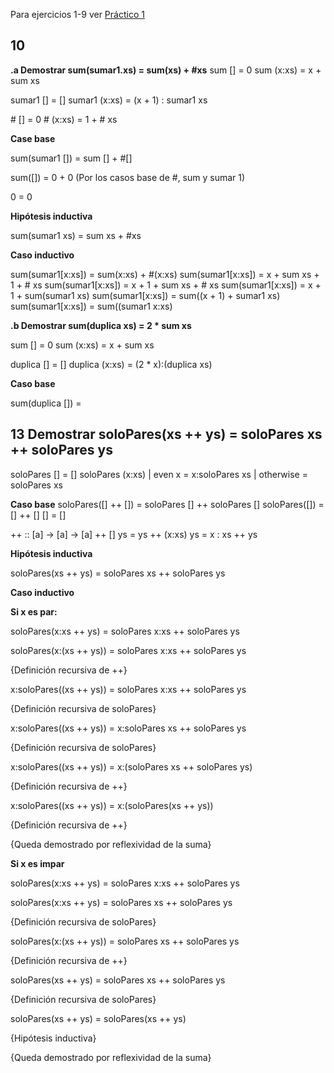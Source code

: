 Para ejercicios 1-9 ver [Práctico 1](https://github.com/wilitp/intro-algo/tree/main/practico2/Main.hs)

## 10
**.a Demostrar sum(sumar1.xs) = sum(xs) + #xs**
sum [] = 0
sum (x:xs) = x + sum xs

sumar1 [] = []
sumar1 (x:xs) = (x + 1) : sumar1 xs

\# [] = 0
\# (x:xs) = 1 + \# xs 

**Case base**

sum(sumar1 []) = sum [] + #[]

sum([]) = 0 + 0 (Por los casos base de #, sum y sumar 1)

0 = 0

**Hipótesis inductiva**

sum(sumar1 xs) = sum xs + #xs

**Caso inductivo**

sum(sumar1[x:xs]) = sum(x:xs) + #(x:xs)
sum(sumar1[x:xs]) = x + sum xs  + 1 + # xs
sum(sumar1[x:xs]) = x + 1 + sum xs + # xs
sum(sumar1[x:xs]) = x + 1 + sum(sumar1 xs)
sum(sumar1[x:xs]) = sum((x + 1) + sumar1 xs)
sum(sumar1[x:xs]) = sum((sumar1 x:xs)

**.b Demostrar sum(duplica xs) = 2 * sum xs**

sum [] = 0
sum (x:xs) = x + sum xs

duplica [] = []
duplica (x:xs) = (2 * x):(duplica xs)

**Caso base**

sum(duplica []) = 


## 13 Demostrar soloPares(xs ++ ys) = soloPares xs ++ soloPares ys

soloPares [] = []
soloPares (x:xs) | even x = x:soloPares xs
                 | otherwise = soloPares xs

**Caso base**
soloPares([] ++ []) = soloPares [] ++ soloPares []
soloPares([]) = [] ++ []
[] = []

++ :: [a] -> [a] -> [a]
++ [] ys = ys
++ (x:xs) ys = x : xs ++ ys

**Hipótesis inductiva**

soloPares(xs ++ ys) = soloPares xs ++ soloPares ys

**Caso inductivo**

**Si x es par:**

soloPares(x:xs ++ ys) = soloPares x:xs ++ soloPares ys

soloPares(x:(xs ++ ys)) = soloPares x:xs ++ soloPares ys

{Definición recursiva de ++}

x:soloPares((xs ++ ys)) = soloPares x:xs ++ soloPares ys

{Definición recursiva de soloPares}

x:soloPares((xs ++ ys)) = x:soloPares xs ++ soloPares ys

{Definición recursiva de soloPares}

x:soloPares((xs ++ ys)) = x:(soloPares xs ++ soloPares ys)

{Definición recursiva de ++}

x:soloPares((xs ++ ys)) = x:(soloPares(xs ++ ys))

{Definición recursiva de ++}

{Queda demostrado por reflexividad de la suma}


**Si x es impar**

soloPares(x:xs ++ ys) = soloPares x:xs ++ soloPares ys

soloPares(x:xs ++ ys) = soloPares xs ++ soloPares ys

{Definición recursiva de soloPares}

soloPares(x:(xs ++ ys)) = soloPares xs ++ soloPares ys

{Definición recursiva de ++}

soloPares(xs ++ ys) = soloPares xs ++ soloPares ys

{Definición recursiva de soloPares}

soloPares(xs ++ ys) = soloPares(xs ++ ys)

{Hipótesis inductiva}

{Queda demostrado por reflexividad de la suma}
